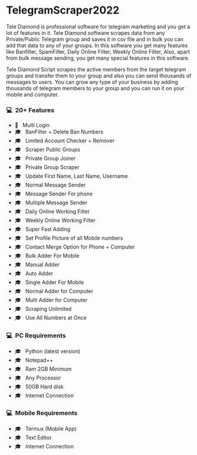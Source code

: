 
# TelegramScraper2022
Tele Diamond is professional software for telegram marketing and you get a lot of features in it. Tele Diamond software scrapes data from any Private/Public Telegram group and saves it in csv file and in bulk you can add that data to any of your groups. In this software you get many features like Banfilter, SpamFilter, Daily Online Filter, Weekly Online Filter, Also, apart from bulk message sending, you get many special features in this software.

Tele Diamond Script scrapes the active members from the target telegram groups and transfer them to your group and also you can send thousands of messages to users. You can grow any type of your business by adding thousands of telegram members to your group and you can run it on your mobile and computer.


### 💻 &nbsp;20+ Features 

- 🤔 &nbsp; Multi Login
- 🎓 &nbsp; BanFilter + Delete Ban Numbers
- 🎓 &nbsp; Limited Account Checker + Remover
- 🎓 &nbsp; Scraper Public Groups
- 🎓 &nbsp; Private Group Joiner
- 🎓 &nbsp; Private Group Scraper
- 🎓 &nbsp; Update First Name, Last Name, Username
- 🎓 &nbsp; Normal Message Sender
- 🎓 &nbsp; Message Sender For phone
- 🎓 &nbsp; Multiple Message Sender
- 🎓 &nbsp; Daily Online Working Filter
- 🎓 &nbsp; Weekly Online Working Filter
- 🎓 &nbsp; Super Fast Adding
- 🎓 &nbsp; Set Profile Picture of all Mobile numbers
- 🎓 &nbsp; Contact Merge Option for Phone + Computer
- 🎓 &nbsp; Bulk Adder For Mobile
- 🎓 &nbsp; Manual Adder
- 🎓 &nbsp; Auto Adder
- 🎓 &nbsp; Single Adder For Mobile
- 🎓 &nbsp; Normal Adder for Computer
- 🎓 &nbsp; Multi Adder for Computer
- 🎓 &nbsp; Scraping Unlimited
- 🎓 &nbsp; Use All Numbers at Once

### 💻 &nbsp;PC Requirements
- 🎓 &nbsp; Python (latest version)
- 🎓 &nbsp; Notepad++
- 🎓 &nbsp; Ram 2GB Minimum
- 🎓 &nbsp; Any Processor
- 🎓 &nbsp; 50GB Hard disk
- 🎓 &nbsp; Internet Connection

### 💻 &nbsp;Mobile Requirements
- 🎓 &nbsp; Termux (Mobile App)
- 🎓 &nbsp; Text Editor
- 🎓 &nbsp; Internet Connection
